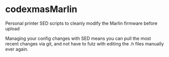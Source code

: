 # codexmasMarlin
Personal printer SED scripts to cleanly modify the Marlin firmware before upload

Managing your config changes with SED means you can pull the most recent changes via git, and not have to futz with editing the .h files manually ever again.
